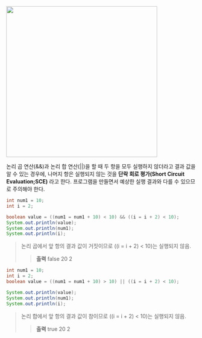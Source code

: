 <div style="text-align: left"> <img src =
"https://velog.velcdn.com/images/strangehoon/post/000712c5-0ae0-471d-bbe3-17cec3fbd1f8/image.png" height = "400px" width = "400px"> </div>

논리 곱 연산(&&)과 논리 합 연산(||)을 할 때 두 항을 모두 실행하지 않더라고 결과 값을 알 수 있는 경우에, 나머지 항은 실행되지 않는 것을 **단락 회로 평가(Short Circuit Evaluation;SCE)** 라고 한다. 프로그램을 만들면서 예상한 실행 결과와 다를 수 있으므로 주의해야 한다.
``` java
int num1 = 10;
int i = 2;

boolean value = ((num1 = num1 + 10) < 10) && ((i = i + 2) < 10);
System.out.println(value);
System.out.println(num1);
System.out.println(i);
```
>논리 곱에서 앞 항의 결과 값이 거짓이므로 ((i = i + 2) < 10)는 실행되지 않음.
>>**출력** 
false
20
2

``` java
int num1 = 10;
int i = 2;
boolean value = ((num1 = num1 + 10) > 10) || ((i = i + 2) < 10);

System.out.println(value);
System.out.println(num1);
System.out.println(i);
```
>논리 합에서 앞 항의 결과 값이 참이므로 ((i = i + 2) < 10)는 실행되지 않음.
>>**출력**
true
20
2

 
